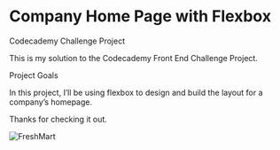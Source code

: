 # Company Home Page with Flexbox

Codecademy Challenge Project 

This is my solution to the Codecademy Front End Challenge Project. 

Project Goals

In this project, I’ll be using flexbox to design and build the layout for a company’s homepage. 

Thanks for checking it out.

![FreshMart](https://github.com/final-aerith/company-homepage-with-flexbox/assets/62681407/975ede59-57a6-41fe-8223-7f5d5c08d5d6)
